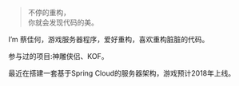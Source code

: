 > 不停的重构，  
> 你就会发现代码的美。

I’m 蔡佳何，游戏服务器程序，爱好重构，喜欢重构脏脏的代码。

参与过的项目:神雕侠侣、KOF。

最近在搭建一套基于Spring Cloud的服务器架构，游戏预计2018年上线。

